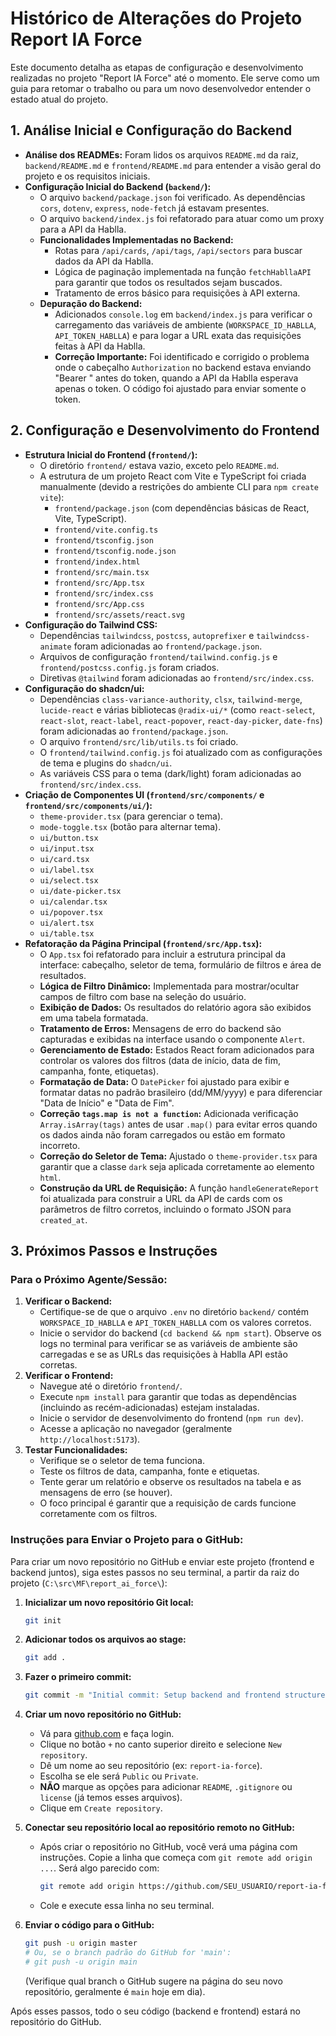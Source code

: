 # Histórico de Alterações do Projeto Report IA Force

Este documento detalha as etapas de configuração e desenvolvimento realizadas no projeto "Report IA Force" até o momento. Ele serve como um guia para retomar o trabalho ou para um novo desenvolvedor entender o estado atual do projeto.

## 1. Análise Inicial e Configuração do Backend

*   **Análise dos READMEs:** Foram lidos os arquivos `README.md` da raiz, `backend/README.md` e `frontend/README.md` para entender a visão geral do projeto e os requisitos iniciais.
*   **Configuração Inicial do Backend (`backend/`):**
    *   O arquivo `backend/package.json` foi verificado. As dependências `cors`, `dotenv`, `express`, `node-fetch` já estavam presentes.
    *   O arquivo `backend/index.js` foi refatorado para atuar como um proxy para a API da Hablla.
    *   **Funcionalidades Implementadas no Backend:**
        *   Rotas para `/api/cards`, `/api/tags`, `/api/sectors` para buscar dados da API da Hablla.
        *   Lógica de paginação implementada na função `fetchHabllaAPI` para garantir que todos os resultados sejam buscados.
        *   Tratamento de erros básico para requisições à API externa.
    *   **Depuração do Backend:**
        *   Adicionados `console.log` em `backend/index.js` para verificar o carregamento das variáveis de ambiente (`WORKSPACE_ID_HABLLA`, `API_TOKEN_HABLLA`) e para logar a URL exata das requisições feitas à API da Hablla.
        *   **Correção Importante:** Foi identificado e corrigido o problema onde o cabeçalho `Authorization` no backend estava enviando "Bearer " antes do token, quando a API da Hablla esperava apenas o token. O código foi ajustado para enviar somente o token.

## 2. Configuração e Desenvolvimento do Frontend

*   **Estrutura Inicial do Frontend (`frontend/`):**
    *   O diretório `frontend/` estava vazio, exceto pelo `README.md`.
    *   A estrutura de um projeto React com Vite e TypeScript foi criada manualmente (devido a restrições do ambiente CLI para `npm create vite`):
        *   `frontend/package.json` (com dependências básicas de React, Vite, TypeScript).
        *   `frontend/vite.config.ts`
        *   `frontend/tsconfig.json`
        *   `frontend/tsconfig.node.json`
        *   `frontend/index.html`
        *   `frontend/src/main.tsx`
        *   `frontend/src/App.tsx`
        *   `frontend/src/index.css`
        *   `frontend/src/App.css`
        *   `frontend/src/assets/react.svg`
*   **Configuração do Tailwind CSS:**
    *   Dependências `tailwindcss`, `postcss`, `autoprefixer` e `tailwindcss-animate` foram adicionadas ao `frontend/package.json`.
    *   Arquivos de configuração `frontend/tailwind.config.js` e `frontend/postcss.config.js` foram criados.
    *   Diretivas `@tailwind` foram adicionadas ao `frontend/src/index.css`.
*   **Configuração do shadcn/ui:**
    *   Dependências `class-variance-authority`, `clsx`, `tailwind-merge`, `lucide-react` e várias bibliotecas `@radix-ui/*` (como `react-select`, `react-slot`, `react-label`, `react-popover`, `react-day-picker`, `date-fns`) foram adicionadas ao `frontend/package.json`.
    *   O arquivo `frontend/src/lib/utils.ts` foi criado.
    *   O `frontend/tailwind.config.js` foi atualizado com as configurações de tema e plugins do `shadcn/ui`.
    *   As variáveis CSS para o tema (dark/light) foram adicionadas ao `frontend/src/index.css`.
*   **Criação de Componentes UI (`frontend/src/components/` e `frontend/src/components/ui/`):**
    *   `theme-provider.tsx` (para gerenciar o tema).
    *   `mode-toggle.tsx` (botão para alternar tema).
    *   `ui/button.tsx`
    *   `ui/input.tsx`
    *   `ui/card.tsx`
    *   `ui/label.tsx`
    *   `ui/select.tsx`
    *   `ui/date-picker.tsx`
    *   `ui/calendar.tsx`
    *   `ui/popover.tsx`
    *   `ui/alert.tsx`
    *   `ui/table.tsx`
*   **Refatoração da Página Principal (`frontend/src/App.tsx`):**
    *   O `App.tsx` foi refatorado para incluir a estrutura principal da interface: cabeçalho, seletor de tema, formulário de filtros e área de resultados.
    *   **Lógica de Filtro Dinâmico:** Implementada para mostrar/ocultar campos de filtro com base na seleção do usuário.
    *   **Exibição de Dados:** Os resultados do relatório agora são exibidos em uma tabela formatada.
    *   **Tratamento de Erros:** Mensagens de erro do backend são capturadas e exibidas na interface usando o componente `Alert`.
    *   **Gerenciamento de Estado:** Estados React foram adicionados para controlar os valores dos filtros (data de início, data de fim, campanha, fonte, etiquetas).
    *   **Formatação de Data:** O `DatePicker` foi ajustado para exibir e formatar datas no padrão brasileiro (dd/MM/yyyy) e para diferenciar "Data de Início" e "Data de Fim".
    *   **Correção `tags.map is not a function`:** Adicionada verificação `Array.isArray(tags)` antes de usar `.map()` para evitar erros quando os dados ainda não foram carregados ou estão em formato incorreto.
    *   **Correção do Seletor de Tema:** Ajustado o `theme-provider.tsx` para garantir que a classe `dark` seja aplicada corretamente ao elemento `html`.
    *   **Construção da URL de Requisição:** A função `handleGenerateReport` foi atualizada para construir a URL da API de cards com os parâmetros de filtro corretos, incluindo o formato JSON para `created_at`.

## 3. Próximos Passos e Instruções

### Para o Próximo Agente/Sessão:

1.  **Verificar o Backend:**
    *   Certifique-se de que o arquivo `.env` no diretório `backend/` contém `WORKSPACE_ID_HABLLA` e `API_TOKEN_HABLLA` com os valores corretos.
    *   Inicie o servidor do backend (`cd backend && npm start`). Observe os logs no terminal para verificar se as variáveis de ambiente são carregadas e se as URLs das requisições à Hablla API estão corretas.
2.  **Verificar o Frontend:**
    *   Navegue até o diretório `frontend/`.
    *   Execute `npm install` para garantir que todas as dependências (incluindo as recém-adicionadas) estejam instaladas.
    *   Inicie o servidor de desenvolvimento do frontend (`npm run dev`).
    *   Acesse a aplicação no navegador (geralmente `http://localhost:5173`).
3.  **Testar Funcionalidades:**
    *   Verifique se o seletor de tema funciona.
    *   Teste os filtros de data, campanha, fonte e etiquetas.
    *   Tente gerar um relatório e observe os resultados na tabela e as mensagens de erro (se houver).
    *   O foco principal é garantir que a requisição de cards funcione corretamente com os filtros.

### Instruções para Enviar o Projeto para o GitHub:

Para criar um novo repositório no GitHub e enviar este projeto (frontend e backend juntos), siga estes passos no seu terminal, a partir da raiz do projeto (`C:\src\MF\report_ai_force\`):

1.  **Inicializar um novo repositório Git local:**
    ```bash
    git init
    ```

2.  **Adicionar todos os arquivos ao stage:**
    ```bash
    git add .
    ```

3.  **Fazer o primeiro commit:**
    ```bash
    git commit -m "Initial commit: Setup backend and frontend structure with basic features"
    ```

4.  **Criar um novo repositório no GitHub:**
    *   Vá para [github.com](https://github.com) e faça login.
    *   Clique no botão `+` no canto superior direito e selecione `New repository`.
    *   Dê um nome ao seu repositório (ex: `report-ia-force`).
    *   Escolha se ele será `Public` ou `Private`.
    *   **NÃO** marque as opções para adicionar `README`, `.gitignore` ou `license` (já temos esses arquivos).
    *   Clique em `Create repository`.

5.  **Conectar seu repositório local ao repositório remoto no GitHub:**
    *   Após criar o repositório no GitHub, você verá uma página com instruções. Copie a linha que começa com `git remote add origin ...`. Será algo parecido com:
        ```bash
        git remote add origin https://github.com/SEU_USUARIO/report-ia-force.git
        ```
    *   Cole e execute essa linha no seu terminal.

6.  **Enviar o código para o GitHub:**
    ```bash
    git push -u origin master
    # Ou, se o branch padrão do GitHub for 'main':
    # git push -u origin main
    ```
    (Verifique qual branch o GitHub sugere na página do seu novo repositório, geralmente é `main` hoje em dia).

Após esses passos, todo o seu código (backend e frontend) estará no repositório do GitHub.
